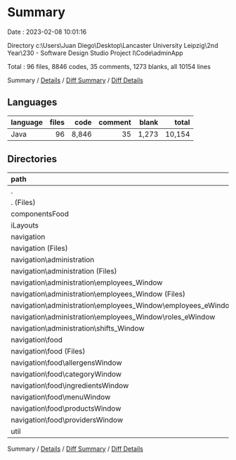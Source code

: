 # Summary

Date : 2023-02-08 10:01:16

Directory c:\\Users\\Juan Diego\\Desktop\\Lancaster University Leipzig\\2nd Year\\230 - Software Design Studio Project I\\Code\\adminApp

Total : 96 files,  8846 codes, 35 comments, 1273 blanks, all 10154 lines

Summary / [Details](details.md) / [Diff Summary](diff.md) / [Diff Details](diff-details.md)

## Languages
| language | files | code | comment | blank | total |
| :--- | ---: | ---: | ---: | ---: | ---: |
| Java | 96 | 8,846 | 35 | 1,273 | 10,154 |

## Directories
| path | files | code | comment | blank | total |
| :--- | ---: | ---: | ---: | ---: | ---: |
| . | 96 | 8,846 | 35 | 1,273 | 10,154 |
| . (Files) | 1 | 6 | 0 | 2 | 8 |
| componentsFood | 9 | 286 | 0 | 83 | 369 |
| iLayouts | 4 | 43 | 0 | 16 | 59 |
| navigation | 78 | 8,347 | 35 | 1,119 | 9,501 |
| navigation (Files) | 1 | 42 | 0 | 9 | 51 |
| navigation\\administration | 21 | 2,030 | 12 | 283 | 2,325 |
| navigation\\administration (Files) | 1 | 48 | 2 | 9 | 59 |
| navigation\\administration\\employees_Window | 14 | 1,190 | 1 | 183 | 1,374 |
| navigation\\administration\\employees_Window (Files) | 2 | 371 | 1 | 34 | 406 |
| navigation\\administration\\employees_Window\\employees_eWindow | 6 | 451 | 0 | 82 | 533 |
| navigation\\administration\\employees_Window\\roles_eWindow | 6 | 368 | 0 | 67 | 435 |
| navigation\\administration\\shifts_Window | 6 | 792 | 9 | 91 | 892 |
| navigation\\food | 56 | 6,275 | 23 | 827 | 7,125 |
| navigation\\food (Files) | 1 | 69 | 0 | 9 | 78 |
| navigation\\food\\allergensWindow | 9 | 820 | 4 | 117 | 941 |
| navigation\\food\\categoryWindow | 7 | 658 | 3 | 85 | 746 |
| navigation\\food\\ingredientsWindow | 11 | 1,442 | 6 | 179 | 1,627 |
| navigation\\food\\menuWindow | 10 | 1,189 | 1 | 160 | 1,350 |
| navigation\\food\\productsWindow | 11 | 1,600 | 5 | 200 | 1,805 |
| navigation\\food\\providersWindow | 7 | 497 | 4 | 77 | 578 |
| util | 4 | 164 | 0 | 53 | 217 |

Summary / [Details](details.md) / [Diff Summary](diff.md) / [Diff Details](diff-details.md)